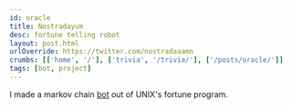 ```yaml
---
id: oracle
title: Nostradayum
desc: fortune telling robot
layout: post.html
urlOverride: https://twitter.com/nostradaaamn
crumbs: [['home', '/'], ['trivia', '/trivia/'], ['/posts/oracle/']]
tags: [bot, project]
---
```



<p class="section">I made a markov chain <a href="https://twitter.com/nostradaaamn">bot</a> out of UNIX's fortune program.</p>
